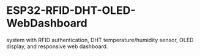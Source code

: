 # ESP32-RFID-DHT-OLED-WebDashboard
 system with RFID authentication, DHT temperature/humidity sensor, OLED display, and responsive web dashboard.
